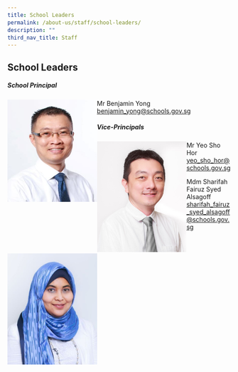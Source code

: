 ```yaml
---
title: School Leaders
permalink: /about-us/staff/school-leaders/
description: ""
third_nav_title: Staff
---
```

## School Leaders 
##### **School Principal**

<div style="float:left; width:40%">
	<img src="/images/benjaminyong.jpg">
</div>

Mr Benjamin Yong<br>
[benjamin_yong@schools.gov.sg](benjamin_yong@schools.gov.sg) 

##### **Vice-Principals**

<div style="float:left; width:40%">
	<img src="/images/yeoshohor.jpg">
</div>

Mr Yeo Sho Hor <br>
[yeo_sho_hor@schools.gov.sg](yeo_sho_hor@schools.gov.sg) <br>

<div style="float:left; width:40%">
	<img src="/images/sharifahfairuz.jpg">
</div>

Mdm Sharifah Fairuz Syed Alsagoff<br>
[sharifah_fairuz_syed_alsagoff@schools.gov.sg](sharifah_fairuz_syed_alsagoff@schools.gov.sg)